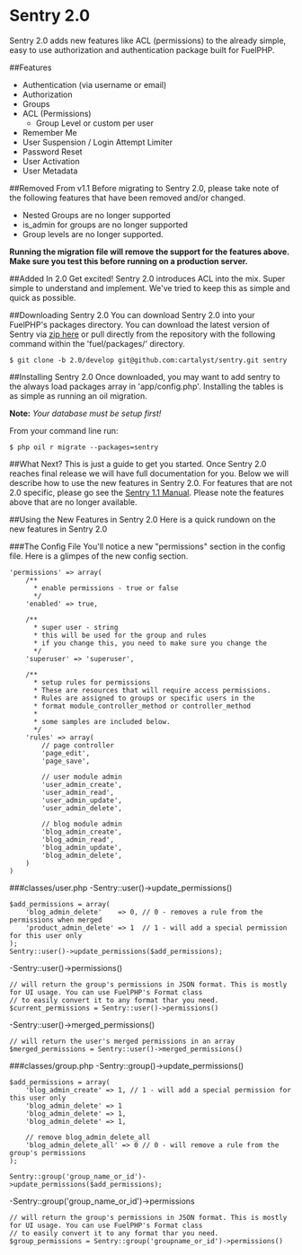 # Sentry 2.0

Sentry 2.0 adds new features like ACL (permissions) to the already simple, easy to use authorization and authentication package built for FuelPHP.

##Features

* Authentication (via username or email)
* Authorization
* Groups
* ACL (Permissions)
	- Group Level or custom per user
* Remember Me
* User Suspension / Login Attempt Limiter
* Password Reset
* User Activation
* User Metadata

##Removed From v1.1
Before migrating to Sentry 2.0, please take note of the following features that have been removed and/or changed.

* Nested Groups are no longer supported
* is_admin for groups are no longer supported
* Group levels are no longer supported.

**Running the migration file will remove the support for the features above. Make sure you test this before running on a production server.**

##Added In 2.0
Get excited! Sentry 2.0 introduces ACL into the mix. Super simple to understand and implement.  We've tried to keep this as simple and quick as possible.

##Downloading Sentry 2.0
You can download Sentry 2.0 into your FuelPHP's packages directory. You can download the latest version of Sentry via [zip here](https://github.com/cartalyst/sentry/tree/2.0/develop) or pull directly from the repository with the following command within the 'fuel/packages/' directory.

	$ git clone -b 2.0/develop git@github.com:cartalyst/sentry.git sentry

##Installing Sentry 2.0
Once downloaded, you may want to add sentry to the always load packages array in 'app/config.php'. Installing the tables is as simple as running an oil migration.

**Note:** *Your database must be setup first!*

From your command line run:

	$ php oil r migrate --packages=sentry

##What Next?
This is just a guide to get you started. Once Sentry 2.0 reaches final release we will have full documentation for you. Below we will describe how to use the new features in Sentry 2.0.
For features that are not 2.0 specific, please go see the [Sentry 1.1 Manual](http://sentry.cartalyst.com/manual/v1.1.html). Please note the features above that are no longer available.

##Using the New Features in Sentry 2.0
Here is a quick rundown on the new features in Sentry 2.0

###The Config File
You'll notice a new "permissions" section in the config file. Here is a glimpes of the new config section.

	'permissions' => array(
		/**
		  * enable permissions - true or false
		  */
		'enabled' => true,

		/**
          * super user - string
          * this will be used for the group and rules
          * if you change this, you need to make sure you change the
          */
		'superuser' => 'superuser',

		/**
	      * setup rules for permissions
	      * These are resources that will require access permissions.
	      * Rules are assigned to groups or specific users in the
	      * format module_controller_method or controller_method
	      *
	      * some samples are included below.
	      */
		'rules' => array(
			// page controller
			'page_edit',
			'page_save',

			// user module admin
			'user_admin_create',
			'user_admin_read',
			'user_admin_update',
			'user_admin_delete',

			// blog module admin
			'blog_admin_create',
			'blog_admin_read',
			'blog_admin_update',
			'blog_admin_delete',
		)
	)

###classes/user.php
-Sentry::user()->update_permissions()

	$add_permissions = array(
		'blog_admin_delete'    => 0, // 0 - removes a rule from the permissions when merged
		'product_admin_delete' => 1  // 1 - will add a special permission for this user only
	);
	Sentry::user()->update_permissions($add_permissions);

-Sentry::user()->permissions()

	// will return the group's permissions in JSON format. This is mostly for UI usage. You can use FuelPHP's Format class
    // to easily convert it to any format thar you need.
	$current_permissions = Sentry::user()->permissions()

-Sentry::user()->merged_permissions()

	// will return the user's merged permissions in an array
	$merged_permissions = Sentry::user()->merged_permissions()

###classes/group.php
-Sentry::group()->update_permissions()

	$add_permissions = array(
		'blog_admin_create' => 1, // 1 - will add a special permission for this user only
		'blog_admin_delete' => 1
		'blog_admin_delete' => 1,
		'blog_admin_delete' => 1,

		// remove blog_admin_delete_all
		'blog_admin_delete_all' => 0 // 0 - will remove a rule from the group's permissions
	);

	Sentry::group('group_name_or_id')->update_permissions($add_permissions);

-Sentry::group('group_name_or_id')->permissions

	// will return the group's permissions in JSON format. This is mostly for UI usage. You can use FuelPHP's Format class
	// to easily convert it to any format thar you need.
	$group_permissions = Sentry::group('groupname_or_id')->permissions()
